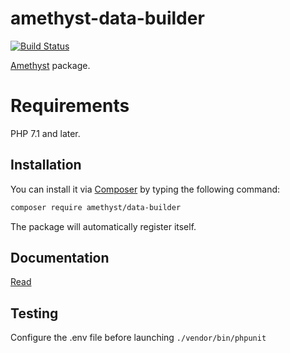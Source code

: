 # amethyst-data-builder

[![Build Status](https://travis-ci.org/amethyst-php/data-builder.svg?branch=master)](https://travis-ci.org/amethyst-php/data-builder)

[Amethyst](https://github.com/amethyst-php/amethyst) package.

# Requirements

PHP 7.1 and later.

## Installation

You can install it via [Composer](https://getcomposer.org/) by typing the following command:

```bash
composer require amethyst/data-builder
```

The package will automatically register itself.

## Documentation

[Read](docs/index.md)

## Testing

Configure the .env file before launching `./vendor/bin/phpunit`

